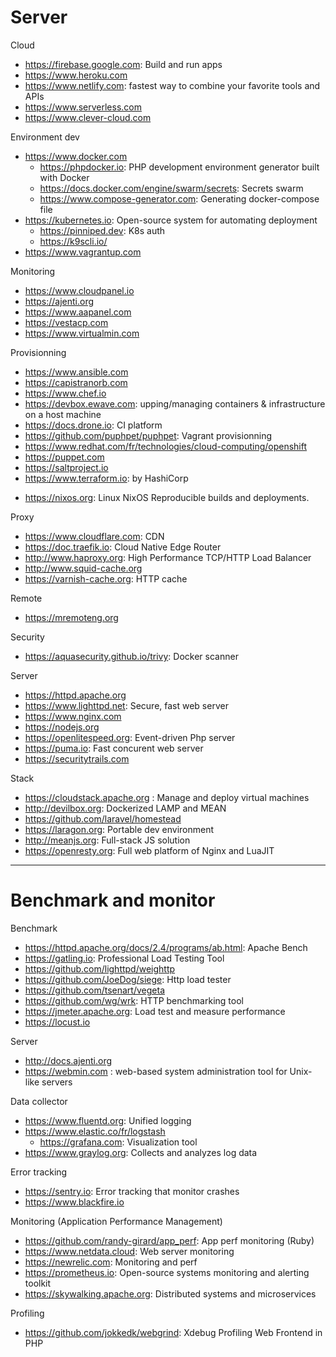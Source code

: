 # Server

Cloud
* https://firebase.google.com: Build and run apps
* https://www.heroku.com
* https://www.netlify.com: fastest way to combine your favorite tools and APIs
* https://www.serverless.com
* https://www.clever-cloud.com

Environment dev
* https://www.docker.com
  + https://phpdocker.io: PHP development environment generator built with Docker
  + https://docs.docker.com/engine/swarm/secrets: Secrets swarm
  + https://www.compose-generator.com: Generating docker-compose file
* https://kubernetes.io: Open-source system for automating deployment
  + https://pinniped.dev: K8s auth
  + https://k9scli.io/
* https://www.vagrantup.com

Monitoring
- https://www.cloudpanel.io
- https://ajenti.org
- https://www.aapanel.com
- https://vestacp.com
- https://www.virtualmin.com

Provisionning
* https://www.ansible.com
* https://capistranorb.com
* https://www.chef.io
* https://devbox.ewave.com:  upping/managing containers & infrastructure on a host machine
* https://docs.drone.io: CI platform
* https://github.com/puphpet/puphpet: Vagrant provisionning
* https://www.redhat.com/fr/technologies/cloud-computing/openshift
* https://puppet.com
* https://saltproject.io
* https://www.terraform.io: by HashiCorp

+ https://nixos.org: Linux NixOS Reproducible builds and deployments.

Proxy
* https://www.cloudflare.com: CDN
* https://doc.traefik.io: Cloud Native Edge Router
* http://www.haproxy.org: High Performance TCP/HTTP Load Balancer
* http://www.squid-cache.org
* https://varnish-cache.org: HTTP cache

Remote
- https://mremoteng.org

Security
* https://aquasecurity.github.io/trivy: Docker scanner

Server
* https://httpd.apache.org
* https://www.lighttpd.net: Secure, fast web server
* https://www.nginx.com
* https://nodejs.org
* https://openlitespeed.org: Event-driven Php server
* https://puma.io: Fast concurent web server
* https://securitytrails.com

Stack
* https://cloudstack.apache.org : Manage and deploy virtual machines
* http://devilbox.org: Dockerized LAMP and MEAN
* https://github.com/laravel/homestead
* https://laragon.org: Portable dev environment
* http://meanjs.org: Full-stack JS solution
* https://openresty.org: Full web platform of Nginx and LuaJIT




---

# Benchmark and monitor

Benchmark
* https://httpd.apache.org/docs/2.4/programs/ab.html: Apache Bench
* https://gatling.io: Professional Load Testing Tool
* https://github.com/lighttpd/weighttp
* https://github.com/JoeDog/siege: Http load tester
* https://github.com/tsenart/vegeta
* https://github.com/wg/wrk: HTTP benchmarking tool
* https://jmeter.apache.org: Load test and measure performance
* https://locust.io

Server  
* http://docs.ajenti.org
* https://webmin.com : web-based system administration tool for Unix-like servers

Data collector
* https://www.fluentd.org: Unified logging
* https://www.elastic.co/fr/logstash
  + https://grafana.com: Visualization tool
* https://www.graylog.org: Collects and analyzes log data

Error tracking
* https://sentry.io: Error tracking that monitor crashes
* https://www.blackfire.io

Monitoring (Application Performance Management)
* https://github.com/randy-girard/app_perf: App perf monitoring (Ruby) 
* https://www.netdata.cloud: Web server monitoring
* https://newrelic.com: Monitoring and perf
* https://prometheus.io: Open-source systems monitoring and alerting toolkit
* https://skywalking.apache.org: Distributed systems and microservices

Profiling
* https://github.com/jokkedk/webgrind: Xdebug Profiling Web Frontend in PHP
